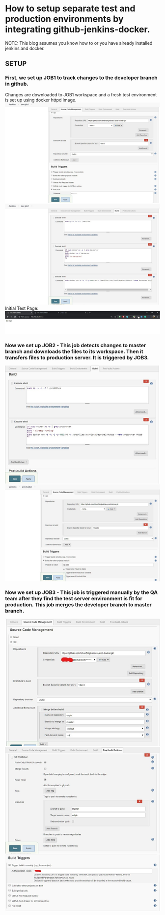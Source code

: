 # How to setup separate test and production environments by integrating github-jenkins-docker.

NOTE: This blog assumes you know how to or you have already installed jenkins and docker.

## SETUP

### First, we set up JOB1 to track changes to the developer branch in github.
Changes are downloaded to JOB1 workspace and a fresh test environment is set up using docker httpd image.
![Job1 config](/images/2.jpg)
![Job1 config](/images/3.jpg)
Initial Test Page:
![Dev server init](/images/1.jpg)


### Now we set up JOB2 - This job detects changes to master branch and downloads the files to its workspace. Then it transfers files to production server. It is triggered by JOB3.
![Job1 config](/images/5.jpg)
![Job1 config](/images/6.jpg)


### Now we set up JOB3 - This job is triggered manually by the QA team after they find the test server environment is fit for production. This job merges the developer branch to master branch.
![Job1 config](/images/7.jpg)
![Job1 config](/images/8.jpg)
![Job1 config](/images/9.jpg)
